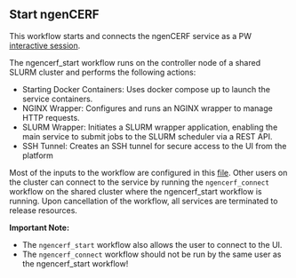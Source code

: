 ## Start ngenCERF
This workflow starts and connects the ngenCERF service as a PW [interactive session](https://github.com/parallelworks/interactive_session/blob/main/README.md).


The ngencerf_start workflow runs on the controller node of a shared SLURM cluster and performs the following actions:
- Starting Docker Containers: Uses docker compose up to launch the service containers.
- NGINX Wrapper: Configures and runs an NGINX wrapper to manage HTTP requests.
- SLURM Wrapper: Initiates a SLURM wrapper application, enabling the main service to submit jobs to the SLURM scheduler via a REST API.
- SSH Tunnel: Creates an SSH tunnel for secure access to the UI from the platform

Most of the inputs to the workflow are configured in this [file](https://github.com/parallelworks/interactive_session/blob/main/workflow/xmls/ngencerf/ngencerf.xml). Other users on the cluster can connect to the service by running the `ngencerf_connect` workflow on the shared cluster where the ngencerf_start workflow is running. Upon cancellation of the workflow, all services are terminated to release resources.


**Important Note:**
- The `ngencerf_start` workflow also allows the user to connect to the UI.
- The `ngencerf_connect` workflow should not be run by the same user as the ngencerf_start workflow!
